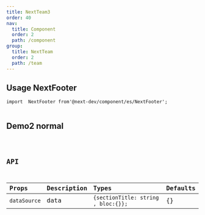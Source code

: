 ```yaml
---
title: NextTeam3
order: 40
nav:
  title: Component
  order: 2
  path: /component
group:
  title: NextTeam
  order: 2
  path: /team
---
```


## Usage NextFooter

```tsx |pure
import  NextFooter from'@next-dev/component/es/NextFooter'; 


```

## Demo2 normal

<code src="../../demos/NextTeam/NextTeam3.tsx" />

## API

| Props | Description                                             | Types  | Defaults |
| :---- | :------------------------------------------------------ | :----- | :------- |
| `dataSource`  | data   |  `{sectionTitle: string , bloc:{}};` | {} |
